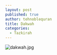 ```yaml
---
layout: post
published: true
author: tehnoblequran
title: Dakwah
categories:
  - Tazkirah
---
```

![dakwah.jpg]({{site.baseurl}}/images/dakwah.jpg)
